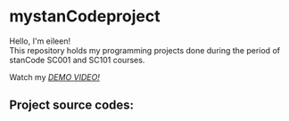 # mystanCodeproject
Hello, I'm eileen!\
This repository holds my programming projects done during the period of stanCode SC001 and SC101 courses.

Watch my *[DEMO VIDEO!](https://drive.google.com/drive/folders/1Gi3bn9qPW_gR0ISyGzVPLd5Bztdvd7rF?fbclid=IwAR36BW3v_bHn-Idsh-0_ROSWLwrXOzoervZId25OOzH2LX4b6FCGDfULdDg)*

## Project source codes:
